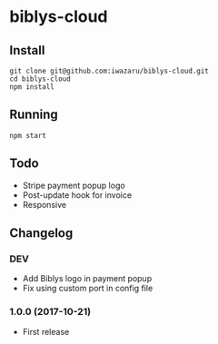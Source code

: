 # biblys-cloud

## Install

    git clone git@github.com:iwazaru/biblys-cloud.git
    cd biblys-cloud
    npm install
  
## Running

    npm start

## Todo

* Stripe payment popup logo
* Post-update hook for invoice
* Responsive

## Changelog

### DEV
* Add Biblys logo in payment popup
* Fix using custom port in config file

### 1.0.0 (2017-10-21)
* First release
